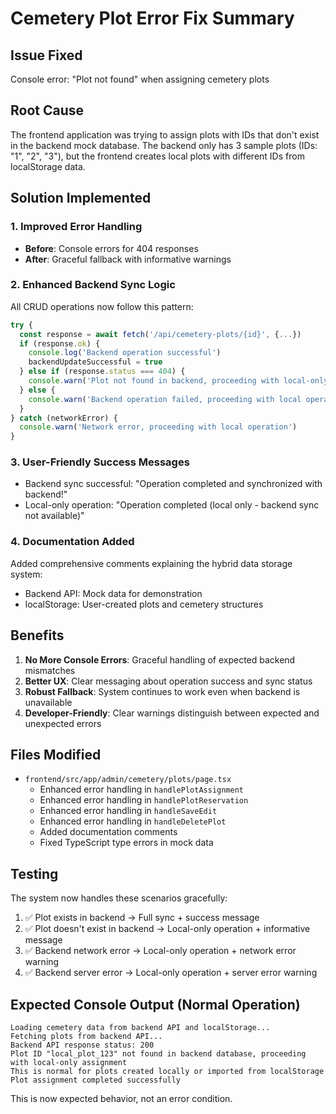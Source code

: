 # Cemetery Plot Error Fix Summary

## Issue Fixed
Console error: "Plot not found" when assigning cemetery plots

## Root Cause
The frontend application was trying to assign plots with IDs that don't exist in the backend mock database. The backend only has 3 sample plots (IDs: "1", "2", "3"), but the frontend creates local plots with different IDs from localStorage data.

## Solution Implemented

### 1. Improved Error Handling
- **Before**: Console errors for 404 responses
- **After**: Graceful fallback with informative warnings

### 2. Enhanced Backend Sync Logic
All CRUD operations now follow this pattern:
```typescript
try {
  const response = await fetch('/api/cemetery-plots/{id}', {...})
  if (response.ok) {
    console.log('Backend operation successful')
    backendUpdateSuccessful = true
  } else if (response.status === 404) {
    console.warn('Plot not found in backend, proceeding with local-only operation')
  } else {
    console.warn('Backend operation failed, proceeding with local operation')
  }
} catch (networkError) {
  console.warn('Network error, proceeding with local operation')
}
```

### 3. User-Friendly Success Messages
- Backend sync successful: "Operation completed and synchronized with backend!"
- Local-only operation: "Operation completed (local only - backend sync not available)"

### 4. Documentation Added
Added comprehensive comments explaining the hybrid data storage system:
- Backend API: Mock data for demonstration
- localStorage: User-created plots and cemetery structures

## Benefits
1. **No More Console Errors**: Graceful handling of expected backend mismatches
2. **Better UX**: Clear messaging about operation success and sync status
3. **Robust Fallback**: System continues to work even when backend is unavailable
4. **Developer-Friendly**: Clear warnings distinguish between expected and unexpected errors

## Files Modified
- `frontend/src/app/admin/cemetery/plots/page.tsx`
  - Enhanced error handling in `handlePlotAssignment`
  - Enhanced error handling in `handlePlotReservation` 
  - Enhanced error handling in `handleSaveEdit`
  - Enhanced error handling in `handleDeletePlot`
  - Added documentation comments
  - Fixed TypeScript type errors in mock data

## Testing
The system now handles these scenarios gracefully:
1. ✅ Plot exists in backend → Full sync + success message
2. ✅ Plot doesn't exist in backend → Local-only operation + informative message
3. ✅ Backend network error → Local-only operation + network error warning
4. ✅ Backend server error → Local-only operation + server error warning

## Expected Console Output (Normal Operation)
```
Loading cemetery data from backend API and localStorage...
Fetching plots from backend API...
Backend API response status: 200
Plot ID "local_plot_123" not found in backend database, proceeding with local-only assignment
This is normal for plots created locally or imported from localStorage
Plot assignment completed successfully
```

This is now expected behavior, not an error condition.